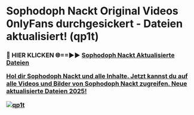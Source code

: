 # Sophodoph Nackt Original Videos 0nlyFans durchgesickert - Dateien aktualisiert! (qp1t)

<h3>🔴 HIER KLICKEN 🌐==►► <a href="https://tinyurl.com/h6vf6nb8" rel="nofollow">Sophodoph Nackt Aktualisierte Dateien

Hol dir Sophodoph Nackt und alle Inhalte. Jetzt kannst du auf alle Videos und Bilder von Sophodoph Nackt zugreifen. Neue aktualisierte Dateien 2025!

[![qp1t](https://i.imgur.com/sD4kR3V.gif)](https://tinyurl.com/h6vf6nb8)
